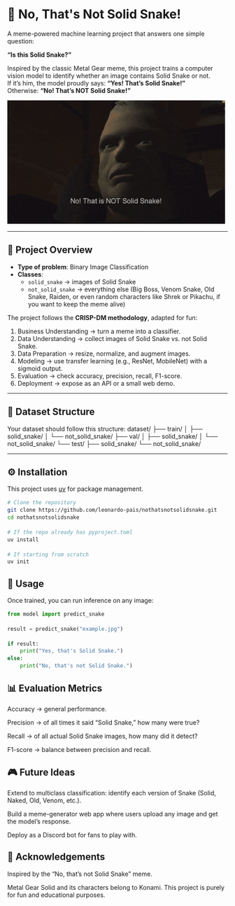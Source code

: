 # 🐍 No, That's Not Solid Snake!

A meme-powered machine learning project that answers one simple question:

**“Is this Solid Snake?”**

Inspired by the classic Metal Gear meme, this project trains a computer vision model to identify whether an image contains Solid Snake or not.  
If it’s him, the model proudly says: **“Yes! That’s Solid Snake!”**  
Otherwise: **“No! That’s NOT Solid Snake!”**

![Demo](media/no-that-is-not-solid-snake-mgs2.gif)


---

## 📖 Project Overview
- **Type of problem**: Binary Image Classification  
- **Classes**:
  - `solid_snake` → images of Solid Snake  
  - `not_solid_snake` → everything else (Big Boss, Venom Snake, Old Snake, Raiden, or even random characters like Shrek or Pikachu, if you want to keep the meme alive)

The project follows the **CRISP-DM methodology**, adapted for fun:
1. Business Understanding → turn a meme into a classifier.
2. Data Understanding → collect images of Solid Snake vs. not Solid Snake.
3. Data Preparation → resize, normalize, and augment images.
4. Modeling → use transfer learning (e.g., ResNet, MobileNet) with a sigmoid output.
5. Evaluation → check accuracy, precision, recall, F1-score.
6. Deployment → expose as an API or a small web demo.

---

## 📂 Dataset Structure
Your dataset should follow this structure:
dataset/
├── train/
│ ├── solid_snake/
│ └── not_solid_snake/
├── val/
│ ├── solid_snake/
│ └── not_solid_snake/
└── test/
├── solid_snake/
└── not_solid_snake/


---

## ⚙️ Installation
This project uses [uv](https://github.com/astral-sh/uv) for package management.

```bash
# Clone the repository
git clone https://github.com/leonardo-pais/nothatsnotsolidsnake.git
cd nothatsnotsolidsnake

# If the repo already has pyproject.toml
uv install

# If starting from scratch
uv init
```

## 🚀 Usage

Once trained, you can run inference on any image:

```python
from model import predict_snake

result = predict_snake("example.jpg")

if result:
    print("Yes, that's Solid Snake.")
else:
    print("No, that's not Solid Snake.")
```

## 📊 Evaluation Metrics

Accuracy → general performance.

Precision → of all times it said “Solid Snake,” how many were true?

Recall → of all actual Solid Snake images, how many did it detect?

F1-score → balance between precision and recall.

## 🎮 Future Ideas

Extend to multiclass classification: identify each version of Snake (Solid, Naked, Old, Venom, etc.).

Build a meme-generator web app where users upload any image and get the model’s response.

Deploy as a Discord bot for fans to play with.

## 🐍 Acknowledgements

Inspired by the “No, that’s not Solid Snake” meme.

Metal Gear Solid and its characters belong to Konami. This project is purely for fun and educational purposes.
